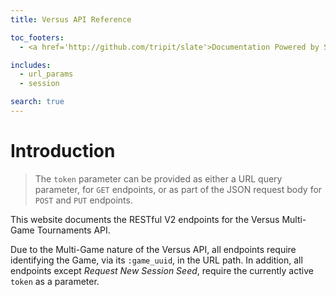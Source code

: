 ```yaml
---
title: Versus API Reference

toc_footers:
  - <a href='http://github.com/tripit/slate'>Documentation Powered by Slate</a>

includes:
  - url_params
  - session

search: true
---
```


# Introduction

> The `token` parameter can be provided as either a URL query parameter, for `GET` endpoints, or as part of the JSON request body for `POST` and `PUT` endpoints.

This website documents the RESTful V2 endpoints for the Versus Multi-Game Tournaments API.

Due to the Multi-Game nature of the Versus API, all endpoints require identifying the Game, via its `:game_uuid`, in the URL path. In addition, all endpoints except _Request New Session Seed_, require the currently active `token` as a parameter.
